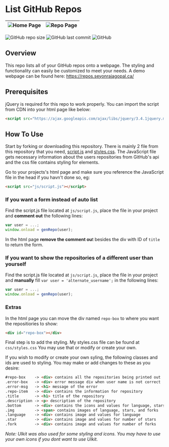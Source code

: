# List GitHub Repos
|![Home Page](screen1.png "Home Page")|![Repo Page](screen2.png "Repo Page")|
|:---:|:---:|

![GitHub repo size](https://img.shields.io/github/repo-size/seyon123/list-github-repos?style=for-the-badge) ![GitHub last commit](https://img.shields.io/github/last-commit/seyon123/list-github-repos?label=Last%20Commit&style=for-the-badge) ![GitHub](https://img.shields.io/github/license/seyon123/list-github-repos?style=for-the-badge)
 ## Overview
 This repo lists all of your GitHub repos onto a webpage. The styling and functionality can easily be customized to meet your needs. A demo webpage can be found here: https://repos.seyonrajagopal.ca/

 ## Prerequisites

 jQuery is required for this repo to work properly. You can import the script from CDN into your html page like below:

 ```html
 <script src="https://ajax.googleapis.com/ajax/libs/jquery/3.4.1jquery.min.js"></script>
 ```

 ## How To Use
Start by forking or downloading this repository. There is mainly 2 file from this repository that you need, <a href="js/script.js">script.js</a> and <a href="css/styles.css">styles.css</a>. The JavaScript file gets necessary information about the users repositories from GitHub's api and the css file contains styling for elements.

Go to your projects's html page and make sure you reference the JavaScript file in the head if you havn't done so, eg:
 ```html
<script src="js/script.js"></script>
 ``` 

### If you want a form instead of auto list
Find the script.js file located at `js/script.js`, place the file in your project and **comment out** the following lines:

```javascript
var user = ...;
window.onload = genRepo(user);
```

In the html page **remove the comment ou**t besides the div with ID of `title` to return the form.

### If you want to show the repositories of a different user than yourself
Find the script.js file located at `js/script.js`, place the file in your project and **manually** fill `var user = 'alternate_username';` in the following lines:

```javascript
var user = ...;
window.onload = genRepo(user);
```

### Extras
In the html page you can move the div named `repo-box` to where you want the repositiories to show:
```html
<div id="repo-box"></div>
```

Final step is to add the styling. My styles.css file can be found at `css/styles.css` You may use that or modify or create your own.

If you wish to modify or create your own syling, the following classes and  ids are used to styling. You may make or add changes to these as you desire:
```html
#repo-box    -> <div> contains all the repositories being printed out
.error-box   -> <div> error message div when user name is not correct
.error-msg   -> <h1> message of the error
.repo-item   -> <div> contains the information for repository
.title       -> <h1> title of the repository
.description -> <p> description of the repository
.bottom      -> <div> contains the icons and values for language, stars and forks of repo
.img         -> <span> contains images of language, stars, and forks
.language    -> <div> contains image and values for language
.star        -> <div> contains image and values for number of stars
.fork        -> <div> contains image and values for number of forks
```
<i>Note: UIkit was also used for some styling and icons. You may have to use your own icons if you dont want to use UIkit.</i>

 
